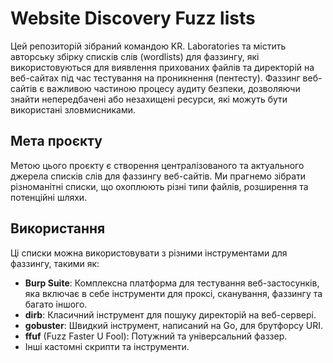 # Website Discovery Fuzz lists

Цей репозиторій зібраний командою KR. Laboratories та містить авторську збірку списків слів (wordlists) для фаззингу, які використовуються для виявлення прихованих файлів та директорій на веб-cайтах під час тестування на проникнення (пентесту). Фаззинг веб-сайтів є важливою частиною процесу аудиту безпеки, дозволяючи знайти непередбачені або незахищені ресурси, які можуть бути використані зловмисниками.

## Мета проєкту
Метою цього проєкту є створення централізованого та актуального джерела списків слів для фаззингу веб-сайтів. Ми прагнемо зібрати різноманітні списки, що охоплюють різні типи файлів, розширення та потенційні шляхи.

## Використання
Ці списки можна використовувати з різними інструментами для фаззингу, такими як:

- **Burp Suite**: Комплексна платформа для тестування веб-застосунків, яка включає в себе інструменти для проксі, сканування, фаззингу та багато іншого.
- **dirb**: Класичний інструмент для пошуку директорій на веб-сервері.
- **gobuster**: Швидкий інструмент, написаний на Go, для брутфорсу URI.
- **ffuf** (Fuzz Faster U Fool): Потужний та універсальний фаззер.
- Інші кастомні скрипти та інструменти.
